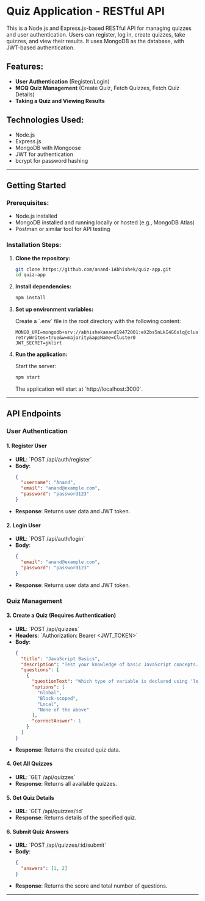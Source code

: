 
# Quiz Application - RESTful API

This is a Node.js and Express.js-based RESTful API for managing quizzes and user authentication. Users can register, log in, create quizzes, take quizzes, and view their results. It uses MongoDB as the database, with JWT-based authentication.

## Features:
- **User Authentication** (Register/Login)
- **MCQ Quiz Management** (Create Quiz, Fetch Quizzes, Fetch Quiz Details)
- **Taking a Quiz and Viewing Results**

## Technologies Used:
- Node.js
- Express.js
- MongoDB with Mongoose
- JWT for authentication
- bcrypt for password hashing

---

## Getting Started

### Prerequisites:
- Node.js installed
- MongoDB installed and running locally or hosted (e.g., MongoDB Atlas)
- Postman or similar tool for API testing

### Installation Steps:

1. **Clone the repository:**

   ```bash
   git clone https://github.com/anand-1Abhishek/quiz-app.git
   cd quiz-app
   ```

2. **Install dependencies:**

   ```bash
   npm install
   ```

3. **Set up environment variables:**

   Create a \`.env\` file in the root directory with the following content:

   ```env
   MONGO_URI=mongodb+srv://abhishekanand19472001:eX2bs5nLkI4G6slq@cluster0.ycpx8.mongodb.net/?retryWrites=true&w=majority&appName=Cluster0
   JWT_SECRET=jklirt
   ```



4. **Run the application:**

   Start the server:

   ```bash
   npm start
   ```

   The application will start at \`http://localhost:3000\`.

---

## API Endpoints

### User Authentication

#### 1. **Register User**
- **URL**: \`POST /api/auth/register\`
- **Body**:
  ```json
  {
    "username": "Anand",
    "email": "anand@example.com",
    "password": "password123"
  }
  ```
- **Response**: Returns user data and JWT token.

#### 2. **Login User**
- **URL**: \`POST /api/auth/login\`
- **Body**:
  ```json
  {
    "email": "anand@example.com",
    "password": "password123"
  }
  ```
- **Response**: Returns user data and JWT token.

### Quiz Management

#### 3. **Create a Quiz** (Requires Authentication)
- **URL**: \`POST /api/quizzes\`
- **Headers**: \`Authorization: Bearer <JWT_TOKEN>\`
- **Body**:
  ```json
  {
    "title": "JavaScript Basics",
    "description": "Test your knowledge of basic JavaScript concepts.",
    "questions": [
      {
        "questionText": "Which type of variable is declared using 'let' in JavaScript?",
        "options": [
          "Global",
          "Block-scoped",
          "Local",
          "None of the above"
        ],
        "correctAnswer": 1
      }
    ]
  }
  ```
- **Response**: Returns the created quiz data.

#### 4. **Get All Quizzes**
- **URL**: \`GET /api/quizzes\`
- **Response**: Returns all available quizzes.

#### 5. **Get Quiz Details**
- **URL**: \`GET /api/quizzes/:id\`
- **Response**: Returns details of the specified quiz.

#### 6. **Submit Quiz Answers**
- **URL**: \`POST /api/quizzes/:id/submit\`
- **Body**:
  ```json
  {
    "answers": [1, 2]
  }
  ```
- **Response**: Returns the score and total number of questions.

---

